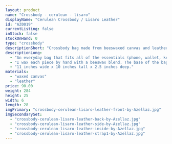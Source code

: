 ```yaml
---
layout: product
name: "Crossbody - cerulean - lisaro"
displayName: "Cerulean Crossbody / Lisaro Leather"
id: "AZ0019"
currentListing: false
inStock: false
stockOnHand: 0
type: "crossbody"
descriptionShort: "Crossbody bag made from beeswaxed canvas and leather."
descriptionLong: 
  - "An everyday bag that fits all of the essentials (phone, wallet, keys) + a few extras (book, sunglasses, knitting, etc). The crossbody strap is adjustable and removable, so the bag can also be used as a clutch."
  - "I wax each piece by hand with a beeswax blend. The base of the bag is made from lisaro leather, which is hand tanned and luxurious. Includes all brass hardware, Riri zipper, and internal zippered pocket."
  - "11 inches wide x 10 inches tall x 2.5 inches deep."
materials: 
  - "waxed canvas"
  - "leather"
price: 90.00
weight: 284
height: 25
width: 6
length: 28
imgPrimary: "crossbody-cerulean-lisaro-leather-front-by-Azellaz.jpg"
imgSecondarySet: 
  - "crossbody-cerulean-lisaro-leather-back-by-Azellaz.jpg"
  - "crossbody-cerulean-lisaro-leather-side-by-Azellaz.jpg"
  - "crossbody-cerulean-lisaro-leather-inside-by-Azellaz.jpg"
  - "crossbody-cerulean-lisaro-leather-strap1-by-Azellaz.jpg"
---
```


